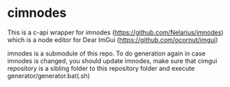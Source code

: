 # cimnodes

This is a c-api wrapper for imnodes (https://github.com/Nelarius/imnodes)  which is a node editor for Dear ImGui (https://github.com/ocornut/imgui)

imnodes is a submodule of this repo. To do generation again in case imnodes is changed, you should update imnodes, make sure that cimgui repository is a sibling folder to this repository folder and execute generator/generator.bat(.sh)
